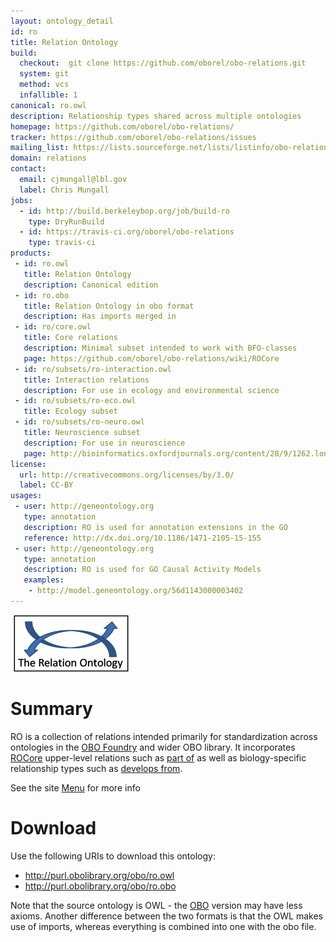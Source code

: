 ```yaml
---
layout: ontology_detail
id: ro
title: Relation Ontology
build:
  checkout:  git clone https://github.com/oborel/obo-relations.git
  system: git
  method: vcs
  infallible: 1
canonical: ro.owl
description: Relationship types shared across multiple ontologies
homepage: https://github.com/oborel/obo-relations/
tracker: https://github.com/oborel/obo-relations/issues
mailing_list: https://lists.sourceforge.net/lists/listinfo/obo-relations
domain: relations
contact:
  email: cjmungall@lbl.gov
  label: Chris Mungall
jobs:
  - id: http://build.berkeleybop.org/job/build-ro
    type: DryRunBuild
  - id: https://travis-ci.org/oborel/obo-relations
    type: travis-ci
products:
 - id: ro.owl
   title: Relation Ontology
   description: Canonical edition
 - id: ro.obo
   title: Relation Ontology in obo format
   description: Has imports merged in
 - id: ro/core.owl
   title: Core relations
   description: Minimal subset intended to work with BFO-classes
   page: https://github.com/oborel/obo-relations/wiki/ROCore
 - id: ro/subsets/ro-interaction.owl
   title: Interaction relations
   description: For use in ecology and environmental science
 - id: ro/subsets/ro-eco.owl
   title: Ecology subset
 - id: ro/subsets/ro-neuro.owl
   title: Neuroscience subset
   description: For use in neuroscience
   page: http://bioinformatics.oxfordjournals.org/content/28/9/1262.long
license:
  url: http://creativecommons.org/licenses/by/3.0/
  label: CC-BY
usages:
 - user: http://geneontology.org
   type: annotation
   description: RO is used for annotation extensions in the GO
   reference: http://dx.doi.org/10.1186/1471-2105-15-155
 - user: http://geneontology.org
   type: annotation
   description: RO is used for GO Causal Activity Models
   examples:
    - http://model.geneontology.org/56d1143000003402
---
```


![logo](/images/ro_logo.png)

# Summary

RO is a collection of relations intended primarily for standardization across ontologies in the [OBO Foundry](http://obofoundry.org) and wider OBO library. It incorporates [ROCore](https://github.com/oborel/obo-relations/wiki/ROCore) upper-level relations such as [part of](http://purl.obolibrary.org/obo/BFO_0000050) as well as biology-specific relationship types such as [develops from](http://purl.obolibrary.org/obo/RO_0002202).

See the site [Menu](https://github.com/oborel/obo-relations/wiki/Menu) for more info

# Download

Use the following URIs to download this ontology:

 * http://purl.obolibrary.org/obo/ro.owl
 * http://purl.obolibrary.org/obo/ro.obo

Note that the source ontology is OWL - the [OBO](https://github.com/oborel/obo-relations/wiki/OBOFormatUsersGuide) version may have less axioms. Another difference between the two formats is that the OWL makes use of imports, whereas everything is combined into one with the obo file.
